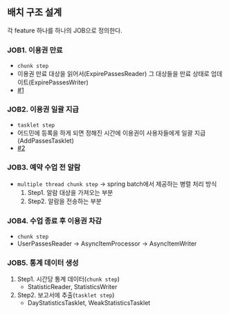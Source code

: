 ## 배치 구조 설계
각 feature 하나를 하나의 JOB으로 정의한다.

### JOB1. 이용권 만료
* `chunk step`
* 이용권 만료 대상을 읽어서(ExpirePassesReader) 그 대상들을 만료 상태로 업데이트(ExpirePassesWriter)
* [#1](https://github.com/solpinetree/pass-batch/issues/1#issue-1825706673)

### JOB2. 이용권 일괄 지급
* `tasklet step`
* 어드민에 등록을 하게 되면 정해진 시간에 이용권이 사용자들에게 일괄 지급(AddPassesTasklet)
* [#2](https://github.com/solpinetree/pass-batch/issues/2)

### JOB3. 예약 수업 전 알람
* `multiple thread chunk step`
    -> spring batch에서 제공하는 병렬 처리 방식
   1. Step1. 알람 대상을 가져오는 부분
   2. Step2. 알람을 전송하는 부분
###  JOB4. 수업 종료 후 이용권 차감
* `chunk step`
* UserPassesReader -> AsyncItemProcessor -> AsyncItemWriter
### JOB5. 통계 데이터 생성
1. Step1. 시간당 통계 데이터(`chunk step`)
	* StatisticReader, StatisticsWriter
2. Step2. 보고서에 추출(`tasklet step`)
	* DayStatisticsTasklet, WeakStatisticsTasklet
